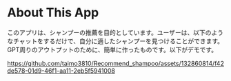 # About This App
このアプリは、シャンプーの推薦を目的としています。ユーザーは、以下のようなチャットをするだけで、自分に適したシャンプーを見つけることができます。
GPT周りのアウトプットのために、簡単に作ったものです。以下がデモです。

https://github.com/taimo3810/Recommend_shampoo/assets/132860814/f42de578-01d9-46f1-aa11-2eb5f5941008


